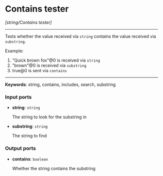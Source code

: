 # Contains tester

_[string/Contains tester]_

---

Tests whether the value received via `string` contains the value received via `substring`.  
  
Example:  
  
1. "Quick brown fox"@0 is received via `string`  
2. "brown"@0 is received via `substring`  
3. true@0 is sent via `contains`  

---

__Keywords__: string, contains, includes, search, substring

### Input ports

* __string__: ` string `

    The string to look for the substring in  


* __substring__: ` string `

    The string to find  

### Output ports

* __contains__: ` boolean `

    Whether the string contains the substring  

